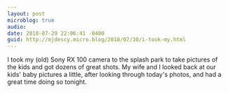 ```yaml
---
layout: post
microblog: true
audio: 
date: 2018-07-29 22:06:41 -0400
guid: http://mjdescy.micro.blog/2018/07/30/i-took-my.html
---
```

I took my (old) Sony RX 100 camera to the splash park to take pictures of the kids and got dozens of great shots. My wife and I looked back at our kids' baby pictures a little, after looking through today's photos, and had a great time doing so tonight.
